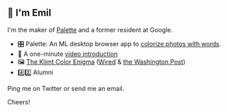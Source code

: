 ## 👋 I'm Emil

I'm the maker of [Palette](https://palette.fm/) and a former resident at Google.

- 🎛 Palette: An ML desktop browser app to [colorize photos with words](https://palette.fm/).
- 🎥 A one-minute [video introduction](https://www.youtube.com/watch?v=xKPk7tG2upc)
- 🖼 [The Klimt Color Enigma](https://artsandculture.google.com/story/the-klimt-color-enigma/SQWxuZfE5ki3mQ?hl=en) ([Wired](https://www.wired.com/story/artificial-intelligence-reviving-lost-art/) & [the Washington Post](https://www.washingtonpost.com/entertainment/museums/gustav-klimt-google-digital-reconstructions/2021/12/28/4a18f61e-36a5-11ec-8be3-e14aaacfa8ac_story.html))
- 4️⃣2️⃣ Alumni

Ping me on Twitter or send me an email.

Cheers!
